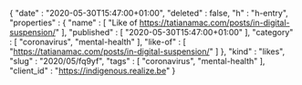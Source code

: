 {
  "date" : "2020-05-30T15:47:00+01:00",
  "deleted" : false,
  "h" : "h-entry",
  "properties" : {
    "name" : [ "Like of https://tatianamac.com/posts/in-digital-suspension/" ],
    "published" : [ "2020-05-30T15:47:00+01:00" ],
    "category" : [ "coronavirus", "mental-health" ],
    "like-of" : [ "https://tatianamac.com/posts/in-digital-suspension/" ]
  },
  "kind" : "likes",
  "slug" : "2020/05/fq9yf",
  "tags" : [ "coronavirus", "mental-health" ],
  "client_id" : "https://indigenous.realize.be"
}
